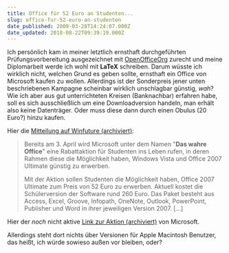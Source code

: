 ```yaml
---
title: Office für 52 Euro an Studenten...
slug: office-fur-52-euro-an-studenten
date_published: 2009-03-28T14:24:07.000Z
date_updated: 2018-08-22T09:39:19.000Z
---
```


Ich persönlich kam in meiner letztlich ernsthaft durchgeführten Prüfungsvorbereitung ausgezeichnet mit [OpenOfficeOrg](http://de.openoffice.org/) zurecht und meine Diplomarbeit werde ich wohl mit **LaTeX** schreiben. Darum wüsste ich wirklich nicht, welchen Grund es geben sollte, ernsthaft ein Office von Microsoft kaufen zu wollen. Allerdings ist der Sonderpreis jener unten beschriebenen Kampagne scheinbar wirklich unschlagbar günstig, *wah*? Wie ich aber aus gut unterrichteten Kreisen (Banknachbar) erfahren habe, soll es sich ausschließlich um eine Downloadversion handeln, man erhält also keine Datenträger. Oder muss diese dann durch einen Obulus (20 Euro?) hinzu kaufen.

Hier die [Mitteilung auf Winfuture (archiviert)](http://web.archive.org/web/20130801175343/http://office):

> Bereits am 3. April wird Microsoft unter dem Namen "**Das wahre Office**" eine Rabattaktion für Studenten ins Leben rufen, in deren Rahmen diese die Möglichkeit haben, Windows Vista und Office 2007 Ultimate günstig zu erwerben.
> 
> Mit der Aktion sollen Studenten die Möglichkeit haben, Office 2007 Ultimate zum Preis von 52 Euro zu erwerben. Aktuell kostet die Schülerversion der Software rund 260 Euro. Das Paket besteht aus Access, Excel, Groove, Infopath, OneNote, Outlook, PowerPoint, Publisher und Word in ihrer jeweiligen Version 2007. [...]

Hier der *noch* nicht aktive [Link zur Aktion (archiviert)](http://web.archive.org/web/20090331092935/http://www.microsoft.com:80/student/discounts/daswahreoffice/) von Microsoft.

Allerdings steht dort nichts über Versionen für Apple Macintosh Benutzer, das heißt, ich würde sowieso außen vor bleiben, oder?

